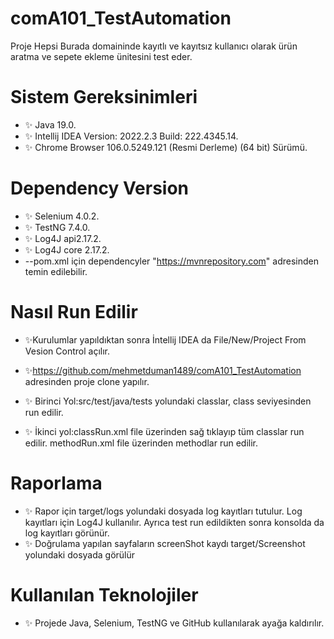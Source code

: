 





# comA101_TestAutomation




Proje Hepsi Burada domaininde kayıtlı ve kayıtsız kullanıcı olarak ürün aratma ve sepete ekleme ünitesini test eder.


# Sistem Gereksinimleri

- :sparkles: Java 19.0.
- :sparkles: Intellij IDEA  Version: 2022.2.3  Build: 222.4345.14.
- :sparkles: Chrome Browser 106.0.5249.121 (Resmi Derleme) (64 bit) Sürümü.




# Dependency Version

- :sparkles: Selenium 4.0.2.
- :sparkles: TestNG 7.4.0.
- :sparkles: Log4J api2.17.2.
- :sparkles: Log4J core 2.17.2.
- --pom.xml için dependencyler      "https://mvnrepository.com" adresinden temin edilebilir.




# Nasıl Run Edilir

- :sparkles:Kurulumlar yapıldıktan sonra İntellij IDEA da File/New/Project From Vesion Control açılır.
- :sparkles:https://github.com/mehmetduman1489/comA101_TestAutomation adresinden proje clone yapılır.

- :sparkles: Birinci Yol:src/test/java/tests yolundaki classlar, class seviyesinden run edilir.
- :sparkles: İkinci yol:classRun.xml file üzerinden sağ tıklayıp tüm classlar run edilir. methodRun.xml file üzerinden methodlar run edilir.



# Raporlama

- :sparkles: Rapor için target/logs yolundaki dosyada log kayıtları tutulur. Log kayıtları için Log4J kullanılır. Ayrıca test run edildikten sonra konsolda da log kayıtları görünür.
- :sparkles: Doğrulama yapılan sayfaların screenShot kaydı target/Screenshot yolundaki dosyada görülür




# Kullanılan Teknolojiler

- :sparkles: Projede Java, Selenium, TestNG ve GitHub kullanılarak ayağa kaldırılır.




